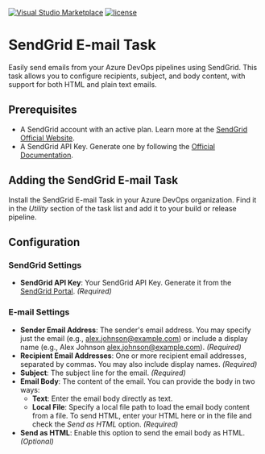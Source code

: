 <!-- markdownlint-disable MD034 -->
<!-- markdownlint-disable MD041 -->
[![Visual Studio Marketplace](https://img.shields.io/badge/Visual%20Studio%20Marketplace-install-brightgreen.svg?style=flat-square)](https://marketplace.visualstudio.com/items?itemName=kasunkodagoda.sendgrid-email)
[![license](https://img.shields.io/github/license/mashape/apistatus.svg?style=flat-square)](https://github.com/bffoust/devops-sendgrid-task/blob/rc/LICENSE.md)

# SendGrid E-mail Task

Easily send emails from your Azure DevOps pipelines using SendGrid. This task allows you to configure recipients, subject, and body content, with support for both HTML and plain text emails.

## Prerequisites

* A SendGrid account with an active plan. Learn more at the [SendGrid Official Website](https://sendgrid.com/pricing/).
* A SendGrid API Key. Generate one by following the [Official Documentation](https://app.sendgrid.com/settings/api_keys).

## Adding the SendGrid E-mail Task

Install the SendGrid E-mail Task in your Azure DevOps organization. Find it in the _Utility_ section of the task list and add it to your build or release pipeline.

## Configuration

### SendGrid Settings

* **SendGrid API Key**: Your SendGrid API Key. Generate it from the [SendGrid Portal](https://app.sendgrid.com/settings/api_keys). _(Required)_

### E-mail Settings

* **Sender Email Address**: The sender's email address. You may specify just the email (e.g., alex.johnson@example.com) or include a display name (e.g., Alex Johnson <alex.johnson@example.com>). _(Required)_
* **Recipient Email Addresses**: One or more recipient email addresses, separated by commas. You may also include display names. _(Required)_
* **Subject**: The subject line for the email. _(Required)_
* **Email Body**: The content of the email. You can provide the body in two ways:
  * **Text**: Enter the email body directly as text.
  * **Local File**: Specify a local file path to load the email body content from a file.
  To send HTML, enter your HTML here or in the file and check the _Send as HTML_ option. _(Required)_
* **Send as HTML**: Enable this option to send the email body as HTML. _(Optional)_
